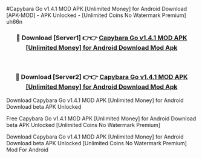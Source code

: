 #Capybara Go v1.4.1 MOD APK [Unlimited Money] for Android Download [APK-MOD] - APK Unlocked - [Unlimited Coins No Watermark Premium] uh66n



<div align="center">

<h3>🔴 Download [Server1] 👉👉 <a href="https://momento.my/?title=Capybara_Go_v1.4.1_MOD_APK_[Unlimited_Money]_for_Android_Download">Capybara Go v1.4.1 MOD APK [Unlimited Money] for Android Download Mod Apk</a></h3><br>

<h3>🔴 Download [Server2] 👉👉 <a href="https://momento.my/?title=Capybara_Go_v1.4.1_MOD_APK_[Unlimited_Money]_for_Android_Download">Capybara Go v1.4.1 MOD APK [Unlimited Money] for Android Download Mod Apk</a></h3>
</div>



Download Capybara Go v1.4.1 MOD APK [Unlimited Money] for Android Download beta APK Unlocked

Free Capybara Go v1.4.1 MOD APK [Unlimited Money] for Android Download beta APK Unlocked [Unlimited Coins No Watermark Premium]

Download Capybara Go v1.4.1 MOD APK [Unlimited Money] for Android Download beta APK Unlocked [Unlimited Coins No Watermark Premium] Mod For Android
